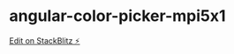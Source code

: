 # angular-color-picker-mpi5x1

[Edit on StackBlitz ⚡️](https://stackblitz.com/edit/angular-color-picker-mpi5x1)